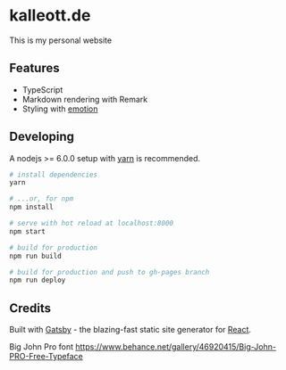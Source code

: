 # kalleott.de

This is my personal website

## Features

- TypeScript
- Markdown rendering with Remark
- Styling with [emotion](https://emotion.sh/)

## Developing

A nodejs >= 6.0.0 setup with [yarn](https://yarnpkg.com/) is recommended.

```bash
# install dependencies
yarn

# ...or, for npm
npm install

# serve with hot reload at localhost:8000
npm start

# build for production
npm run build

# build for production and push to gh-pages branch
npm run deploy
```

## Credits

Built with [Gatsby](https://www.gatsbyjs.org/) - the blazing-fast static site generator for [React](https://facebook.github.io/react/).

Big John Pro font https://www.behance.net/gallery/46920415/Big-John-PRO-Free-Typeface
